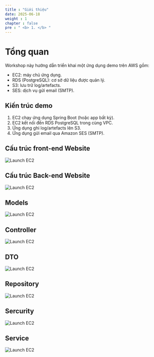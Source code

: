 ```yaml
---
title : "Giới thiệu"
date: 2025-06-18
weight : 1 
chapter : false
pre : " <b> 1. </b> "
---
```

# Tổng quan

Workshop này hướng dẫn triển khai một ứng dụng demo trên AWS gồm:
- EC2: máy chủ ứng dụng.
- RDS (PostgreSQL): cơ sở dữ liệu được quản lý.
- S3: lưu trữ log/artefacts.
- SES: dịch vụ gửi email (SMTP).

## Kiến trúc demo
1. EC2 chạy ứng dụng Spring Boot (hoặc app bất kỳ).
2. EC2 kết nối đến RDS PostgreSQL trong cùng VPC.
3. Ứng dụng ghi log/artefacts lên S3.
4. Ứng dụng gửi email qua Amazon SES (SMTP).

## Cấu trúc front-end Website
![Launch EC2](images/pj/001.png)

## Cấu trúc Back-end Website
![Launch EC2](images/pj/002.png)
## Models
![Launch EC2](images/pj/003.png)
## Controller
![Launch EC2](images/pj/004.png)
## DTO
![Launch EC2](images/pj/005.png)
## Repository
![Launch EC2](images/pj/006.png)
## Sercurity
![Launch EC2](images/pj/007.png)
## Service
![Launch EC2](images/pj/008.png)